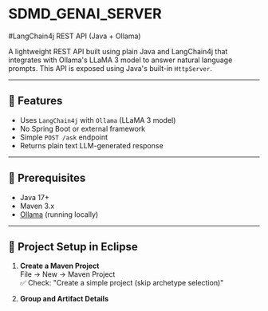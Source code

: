 # SDMD_GENAI_SERVER

#LangChain4j REST API (Java + Ollama)

A lightweight REST API built using plain Java and LangChain4j that integrates with Ollama's LLaMA 3 model to answer natural language prompts. This API is exposed using Java's built-in `HttpServer`.

---

## 🧠 Features

- Uses `LangChain4j` with `Ollama` (LLaMA 3 model)
- No Spring Boot or external framework
- Simple `POST /ask` endpoint
- Returns plain text LLM-generated response

---

## 🧰 Prerequisites

- Java 17+
- Maven 3.x
- [Ollama](https://ollama.com) (running locally)

---

## 🚀 Project Setup in Eclipse

1. **Create a Maven Project**  
   File → New → Maven Project  
   ✅ Check: "Create a simple project (skip archetype selection)"

2. **Group and Artifact Details**
